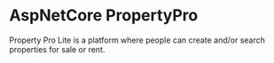 # AspNetCore PropertyPro
Property Pro Lite is a platform where people can create and/or search properties for sale or rent.
